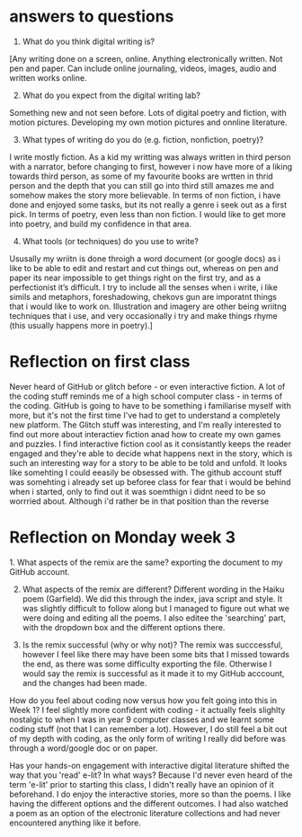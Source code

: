 # answers to questions 
1. What do you think digital writing is? 

[Any writing done on a screen, online. Anything electronically written. Not pen and paper. Can include online journaling, videos, images, audio and written works online.  

 

2. What do you expect from the digital writing lab? 

Something new and not seen before. Lots of digital poetry and fiction, with motion pictures. Developing my own motion pictures and onnline literature.  

 

 

3. What types of writing do you do (e.g. fiction, nonfiction, poetry)? 

I write mostly fiction. As a kid my writting was always written in third person with a narrator, before changing to first, however i now have more of a liking towards third person, as some of my favourite books are wrtten in thrid person and the depth that you can still go into third still amazes me and somehow makes the story more believable. In terms of non fiction, i have done and enjoyed some tasks, but its not really a genre i seek out as a first pick. In terms of poetry, even less than non fiction. I would like to get more into poetry, and build my confidence in that area.  

 

4. What tools (or techniques) do you use to write? 

 Ususally my wriitn is done throigh a word document (or google docs) as i like to be able to edit and restart and cut things out, whereas on pen and paper its near impossible to get things right on the first try, and as a perfectionist it’s difficult. I try to include all the senses when i write, i like simils and metaphors, foreshadowing, chekovs gun are imporatnt things that i would like to work on. Illustration and imagery are other being wriitng techniques that i use, and very occasionally i try and make things rhyme (this usually happens more in poetry).]


# Reflection on first class 

<p> Never heard of GitHub or glitch before - or even interactive fiction. A lot of the coding stuff reminds me of a high school computer class - in terms of the coding. GitHub is going to have to be something i familiarise myself with more, but it's not the first time I've had to get to understand a completely new platform. The Glitch stuff was interesting, and I'm really interested to find out more about interactiev fiction anad how to create my own games and puzzles. I find interactive fiction cool as it consistantly keeps the reader engaged and they're able to decide what happens next in the story, which is such an interesting way for a story to be able to be told and unfold. It looks like somehting I could eeasily be obsessed with. The github account stuff was somehting i already set up beforee class for fear that i would be behind when i started, only to find out it was soemthign i didnt need to be so worrried about. Although i'd rather be in that position than the reverse </p>

# Reflection on Monday week 3 
<p>
1. What aspects of the remix are the same? 
exporting the document to my GitHub account. 

2. What aspects of the remix are different?
Different wording in the Haiku poem (Garfield). We did this through the index, java script and style. It was slightly difficult to follow along but I managed to figure out what we were doing and editing all the poems. I also editee the 'searching' part, with the dropdown box and the different options there. 

3. Is the remix successful (why or why not)?
The remix was succcessful, however I feel like there may have been some bits that I missed towards the end, as there was some difficulty exporting the file. Otherwise I would say the remix is successful as it made it to my GitHub acccount, and the changes had been made.

How do you feel about coding now versus how you felt going into this in Week 1?
I feel slightly more confident with coding - it actually feels slighlty nostalgic to when I was in year 9 computer classes and we learnt some coding stuff (not that I can remember a lot). However, I do still feel a bit out of my depth with coding, as the only form of writing I really did before was through a word/google doc or on paper. 

Has your hands-on engagement with interactive digital literature shifted the way that you 'read' e-lit? In what ways? 
Because I'd never even heard of the term 'e-lit' prior to starting this class, I didn't really have an opinion of it beforehand. I do enjoy the interactive stories, more so than the poems. I like having the different options and the different outcomes. I had also watched a poem as an option of the electronic literature collections and had never encountered anything like it before. </p>







 
